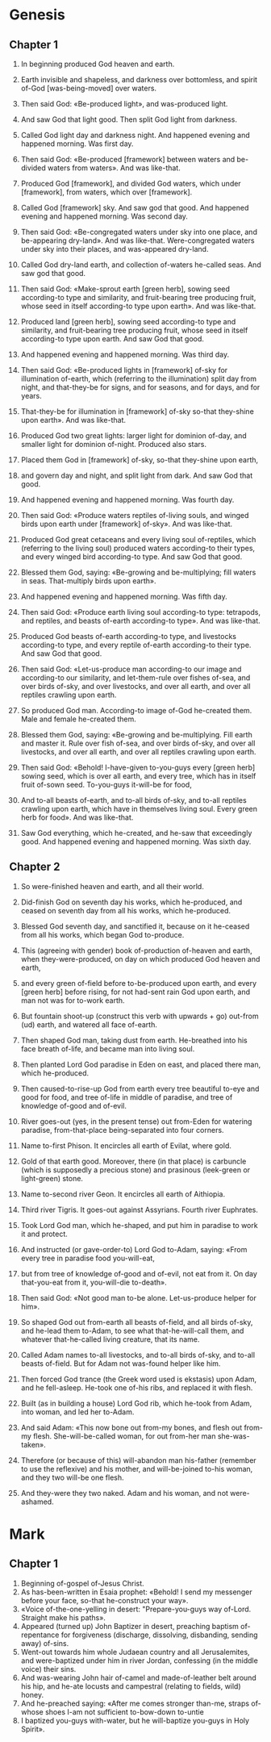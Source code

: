 # Genesis

## Chapter 1

1. In beginning produced God heaven and earth.
2. Earth invisible and shapeless, and darkness over bottomless, and spirit
of-God [was-being-moved] over waters.
3. Then said God: «Be-produced light», and was-produced light.
4. And saw God that light good. Then split God light from darkness.
5. Called God light day and darkness night. And happened evening and happened
morning. Was first day.

6. Then said God: «Be-produced [framework] between waters and be-divided
waters from waters». And was like-that.
7. Produced God [framework], and divided God waters, which under [framework],
from waters, which over [framework].
8. Called God [framework] sky. And saw god that good. And happened evening and
happened morning. Was second day.

9. Then said God: «Be-congregated waters under sky into one place, and
be-appearing dry-land». And was like-that. Were-congregated waters under sky
into their places, and was-appeared dry-land.
10. Called God dry-land earth, and collection of-waters he-called seas. And
saw god that good.
11. Then said God: «Make-sprout earth [green herb], sowing seed
according-to type and similarity, and fruit-bearing tree producing fruit,
whose seed in itself according-to type upon earth». And was like-that.
12. Produced land [green herb], sowing seed according-to type and
similarity, and fruit-bearing tree producing fruit, whose seed in itself
according-to type upon earth. And saw God that good.
13. And happened evening and happened morning. Was third day.

14. Then said God: «Be-produced lights in [framework] of-sky for illumination
of-earth, which (referring to the illumination) split day from night, and
that-they-be for signs, and for seasons, and for days, and for years.
15. That-they-be for illumination in [framework] of-sky so-that they-shine
upon earth». And was like-that.
16. Produced God two great lights: larger light for dominion of-day, and
smaller light for dominion of-night. Produced also stars.
17. Placed them God in [framework] of-sky, so-that they-shine upon earth,
18. and govern day and night, and split light from dark. And saw God that good.
19. And happened evening and happened morning. Was fourth day.

20. Then said God: «Produce waters reptiles of-living souls, and winged birds
upon earth under [framework] of-sky». And was like-that.
21. Produced God great cetaceans and every living soul of-reptiles, which
(referring to the living soul) produced waters according-to their types, and
every winged bird according-to type. And saw God that good.
22. Blessed them God, saying: «Be-growing and be-multiplying; fill waters in
seas. That-multiply birds upon earth».
23. And happened evening and happened morning. Was fifth day.

24. Then said God: «Produce earth living soul according-to type: tetrapods,
and reptiles, and beasts of-earth according-to type». And was like-that.
25. Produced God beasts of-earth according-to type, and livestocks
according-to type, and every reptile of-earth according-to their type. And
saw God that good.
26. Then said God: «Let-us-produce man according-to our image and according-to
our similarity, and let-them-rule over fishes of-sea, and over birds of-sky,
and over livestocks, and over all earth, and over all reptiles crawling upon
earth.
27. So produced God man. According-to image of-God he-created them. Male and
female he-created them.
28. Blessed them God, saying: «Be-growing and be-multiplying. Fill earth and
master it. Rule over fish of-sea, and over birds of-sky, and over all
livestocks, and over all earth, and over all reptiles crawling upon earth.
29. Then said God: «Behold! I-have-given to-you-guys every [green herb] sowing
seed, which is over all earth, and every tree, which has in itself fruit
of-sown seed. To-you-guys it-will-be for food,
30. And to-all beasts of-earth, and to-all birds of-sky, and to-all reptiles
crawling upon earth, which have in themselves living soul. Every green herb
for food». And was like-that.
31. Saw God everything, which he-created, and he-saw that exceedingly good.
And happened evening and happened morning. Was sixth day.


## Chapter 2

1. So were-finished heaven and earth, and all their world.
2. Did-finish God on seventh day his works, which he-produced, and ceased
on seventh day from all his works, which he-produced.
3. Blessed God seventh day, and sanctified it, because on it he-ceased from
all his works, which began God to-produce.

4. This (agreeing with gender) book of-production of-heaven and earth, when
they-were-produced, on day on which produced God heaven and earth,
5. and every green of-field before to-be-produced upon earth, and every
[green herb] before rising, for not had-sent rain God upon earth, and man not
was for to-work earth.
6. But fountain shoot-up (construct this verb with upwards + go) out-from (ud)
earth, and watered all face of-earth.
7. Then shaped God man, taking dust from earth. He-breathed into his face
breath of-life, and became man into living soul.

8. Then planted Lord God paradise in Eden on east, and placed there man,
which he-produced.
9. Then caused-to-rise-up God from earth every tree beautiful to-eye and good
for food, and tree of-life in middle of paradise, and tree of knowledge of-good
and of-evil.

10. River goes-out (yes, in the present tense) out from-Eden for watering
paradise, from-that-place being-separated into four corners.
11. Name to-first Phison. It encircles all earth of Evilat, where gold.
12. Gold of that earth good. Moreover, there (in that place) is carbuncle
(which is supposedly a precious stone) and prasinous (leek-green or
light-green) stone.
13. Name to-second river Geon. It encircles all earth of Aithiopia.
14. Third river Tigris. It goes-out against Assyrians. Fourth river Euphrates.

15. Took Lord God man, which he-shaped, and put him in paradise to work it and
protect.
16. And instructed (or gave-order-to) Lord God to-Adam, saying: «From every
tree in paradise food you-will-eat,
17. but from tree of knowledge of-good and of-evil, not eat from it. On day
that-you-eat from it, you-will-die to-death».

18. Then said God: «Not good man to-be alone. Let-us-produce helper for him».
19. So shaped God out from-earth all beasts of-field, and all birds of-sky, and
he-lead them to-Adam, to see what that-he-will-call them, and whatever
that-he-called living creature, that its name.
20. Called Adam names to-all livestocks, and to-all birds of-sky, and to-all
beasts of-field. But for Adam not was-found helper like him.

21. Then forced God trance (the Greek word used is ekstasis) upon Adam, and
he fell-asleep. He-took one of-his ribs, and replaced it with flesh.
22. Built (as in building a house) Lord God rib, which he-took from Adam, into
woman, and led her to-Adam.
23. And said Adam: «This now bone out from-my bones, and flesh out from-my
flesh. She-will-be-called woman, for out from-her man she-was-taken».
24. Therefore (or because of this) will-abandon man his-father (remember to use
the reflexive) and his mother, and will-be-joined to-his woman, and they two
will-be one flesh.
25. And they-were they two naked. Adam and his woman, and not were-ashamed.


# Mark

## Chapter 1

1. Beginning of-gospel of-Jesus Christ.
2. As has-been-written in Esaia prophet: «Behold! I send my messenger
before your face, so-that he-construct your way».
3. «Voice of-the-one-yelling in desert: "Prepare-you-guys way of-Lord.
Straight make his paths».
4. Appeared (turned up) John Baptizer in desert, preaching baptism
of-repentance for forgiveness (discharge, dissolving, disbanding, sending
away) of-sins.
5. Went-out towards him whole Judaean country and all Jerusalemites, and
were-baptized under him in river Jordan, confessing (in the middle voice)
their sins.
6. And was-wearing John hair of-camel and made-of-leather belt around his hip,
and he-ate locusts and campestral (relating to fields, wild) honey.
7. And he-preached saying: «After me comes stronger than-me, straps of-whose
shoes I-am not sufficient to-bow-down to-untie
8. I baptized you-guys with-water, but he will-baptize you-guys in Holy
Spirit».
